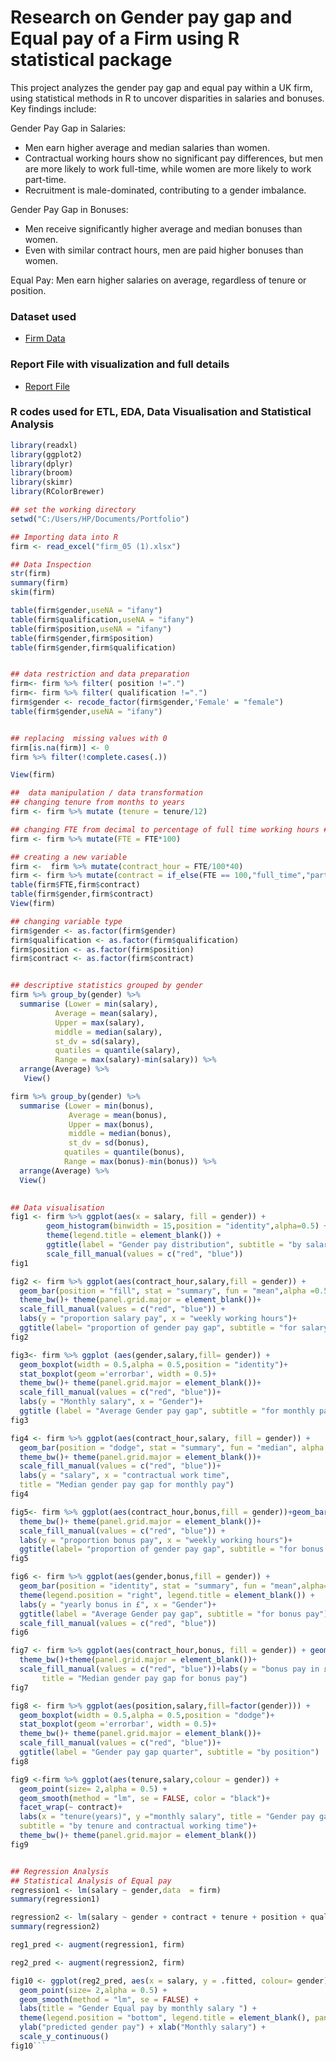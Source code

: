 # Research on Gender pay gap and Equal pay of a Firm using R statistical package
This project analyzes the gender pay gap and equal pay within a UK firm, using statistical methods in R to uncover disparities in salaries and bonuses. Key findings include:

Gender Pay Gap in Salaries:

- Men earn higher average and median salaries than women.
- Contractual working hours show no significant pay differences, but men are more likely to work full-time, while women are more likely to work part-time.
- Recruitment is male-dominated, contributing to a gender imbalance.

Gender Pay Gap in Bonuses:

- Men receive significantly higher average and median bonuses than women.
- Even with similar contract hours, men are paid higher bonuses than women.

Equal Pay:
Men earn higher salaries on average, regardless of tenure or position.

### Dataset used
- <a href= "https://github.com/Christabel-BI/Gender-Pay-Gap/blob/main/Gender%20pay%20Data.xlsx">Firm Data<a/>


### Report File with visualization and full details
- <a href= "https://github.com/Christabel-BI/Gender-Pay-Gap/blob/main/Gender%20pay%20gap%20and%20Equal%20pay.pdf">Report File<a/>

### R codes used for ETL, EDA, Data Visualisation and Statistical Analysis
```R
library(readxl) 
library(ggplot2)
library(dplyr)  
library(broom)  
library(skimr)
library(RColorBrewer)

## set the working directory 
setwd("C:/Users/HP/Documents/Portfolio")

## Importing data into R 
firm <- read_excel("firm_05 (1).xlsx")

## Data Inspection 
str(firm)
summary(firm)
skim(firm)

table(firm$gender,useNA = "ifany")
table(firm$qualification,useNA = "ifany")
table(firm$position,useNA = "ifany")
table(firm$gender,firm$position)
table(firm$gender,firm$qualification)


## data restriction and data preparation 
firm<- firm %>% filter( position !=".")
firm<- firm %>% filter( qualification !=".")
firm$gender <- recode_factor(firm$gender,'Female' = "female")
table(firm$gender,useNA = "ifany")


## replacing  missing values with 0 
firm[is.na(firm)] <- 0
firm %>% filter(!complete.cases(.))

View(firm)

##  data manipulation / data transformation 
## changing tenure from months to years
firm <- firm %>% mutate (tenure = tenure/12)

## changing FTE from decimal to percentage of full time working hours #
firm <- firm %>% mutate(FTE = FTE*100) 

## creating a new variable 
firm <-  firm %>% mutate(contract_hour = FTE/100*40)
firm <- firm %>% mutate(contract = if_else(FTE == 100,"full_time","part_time"))
table(firm$FTE,firm$contract)
table(firm$gender,firm$contract)
View(firm)

## changing variable type 
firm$gender <- as.factor(firm$gender)
firm$qualification <- as.factor(firm$qualification)
firm$position <- as.factor(firm$position)
firm$contract <- as.factor(firm$contract)


## descriptive statistics grouped by gender 
firm %>% group_by(gender) %>% 
  summarise (Lower = min(salary),
          Average = mean(salary),
          Upper = max(salary),
          middle = median(salary),
          st_dv = sd(salary),
          quatiles = quantile(salary),
          Range = max(salary)-min(salary)) %>% 
  arrange(Average) %>% 
   View()

firm %>% group_by(gender) %>% 
  summarise (Lower = min(bonus),
             Average = mean(bonus),
             Upper = max(bonus),
             middle = median(bonus),
             st_dv = sd(bonus),
            quatiles = quantile(bonus),
            Range = max(bonus)-min(bonus)) %>% 
  arrange(Average) %>% 
  View()
  

## Data visualisation 
fig1 <- firm %>% ggplot(aes(x = salary, fill = gender)) + 
        geom_histogram(binwidth = 15,position = "identity",alpha=0.5) + 
        theme(legend.title = element_blank()) +
        ggtitle(label = "Gender pay distribution", subtitle = "by salary")+
        scale_fill_manual(values = c("red", "blue"))
fig1

fig2 <- firm %>% ggplot(aes(contract_hour,salary,fill = gender)) +
  geom_bar(position = "fill", stat = "summary", fun = "mean",alpha =0.5)+
  theme_bw()+ theme(panel.grid.major = element_blank())+
  scale_fill_manual(values = c("red", "blue")) +
  labs(y = "proportion salary pay", x = "weekly working hours")+ 
  ggtitle(label= "proportion of gender pay gap", subtitle = "for salary pay")
fig2

fig3<- firm %>% ggplot (aes(gender,salary,fill= gender)) +
  geom_boxplot(width = 0.5,alpha = 0.5,position = "identity")+
  stat_boxplot(geom ='errorbar', width = 0.5)+
  theme_bw()+ theme(panel.grid.major = element_blank())+
  scale_fill_manual(values = c("red", "blue"))+
  labs(y = "Monthly salary", x = "Gender")+
  ggtitle (label = "Average Gender pay gap", subtitle = "for monthly pay")
fig3

fig4 <- firm %>% ggplot(aes(contract_hour,salary, fill = gender)) +
  geom_bar(position = "dodge", stat = "summary", fun = "median", alpha = 0.5)+
  theme_bw()+ theme(panel.grid.major = element_blank())+
  scale_fill_manual(values = c("red", "blue"))+ 
  labs(y = "salary", x = "contractual work time", 
  title = "Median gender pay gap for monthly pay")
fig4

fig5<- firm %>% ggplot(aes(contract_hour,bonus,fill = gender))+geom_bar(position = "fill", stat = "summary", fun = "mean",alpha =0.5)+
  theme_bw()+ theme(panel.grid.major = element_blank())+
  scale_fill_manual(values = c("red", "blue")) +
  labs(y = "proportion bonus pay", x = "weekly working hours")+ 
  ggtitle(label= "proportion of gender pay gap", subtitle = "for bonus pay")
fig5

fig6 <- firm %>% ggplot(aes(gender,bonus,fill = gender)) + 
  geom_bar(position = "identity", stat = "summary", fun = "mean",alpha=0.5) +
  theme(legend.position = "right", legend.title = element_blank()) +
  labs(y = "yearly bonus in £", x = "Gender")+
  ggtitle(label = "Average Gender pay gap", subtitle = "for bonus pay")+
  scale_fill_manual(values = c("red", "blue"))
fig6

fig7 <- firm %>% ggplot(aes(contract_hour,bonus, fill = gender)) + geom_bar(position = "dodge", stat = "summary", fun = "median", alpha = 0.5)+
  theme_bw()+theme(panel.grid.major = element_blank())+
  scale_fill_manual(values = c("red", "blue"))+labs(y = "bonus pay in £", x = "contractual work time", 
       title = "Median gender pay gap for bonus pay")
fig7

fig8 <- firm %>% ggplot(aes(position,salary,fill=factor(gender))) +
  geom_boxplot(width = 0.5,alpha = 0.5,position = "dodge")+
  stat_boxplot(geom ='errorbar', width = 0.5)+
  theme_bw()+ theme(panel.grid.major = element_blank())+
  scale_fill_manual(values = c("red", "blue"))+
  ggtitle(label = "Gender pay gap quarter", subtitle = "by position")
fig8

fig9 <-firm %>% ggplot(aes(tenure,salary,colour = gender)) + 
  geom_point(size= 2,alpha = 0.5) + 
  geom_smooth(method = "lm", se = FALSE, color = "black")+
  facet_wrap(~ contract)+
  labs(x = "tenure(years)", y ="monthly salary", title = "Gender pay gap",
  subtitle = "by tenure and contractual working time")+
  theme_bw()+ theme(panel.grid.major = element_blank())
fig9


## Regression Analysis 
## Statistical Analysis of Equal pay 
regression1 <- lm(salary ~ gender,data  = firm)
summary(regression1)

regression2 <- lm(salary ~ gender + contract + tenure + position + qualification,data = firm)
summary(regression2)

reg1_pred <- augment(regression1, firm)

reg2_pred <- augment(regression2, firm)

fig10 <- ggplot(reg2_pred, aes(x = salary, y = .fitted, colour= gender)) +
  geom_point(size= 2,alpha = 0.5) + 
  geom_smooth(method = "lm", se = FALSE) +   
  labs(title = "Gender Equal pay by monthly salary ") +
  theme(legend.position = "bottom", legend.title = element_blank(), panel.background = element_blank()) + 
  ylab("predicted gender pay") + xlab("Monthly salary") + 
  scale_y_continuous()
fig10```



